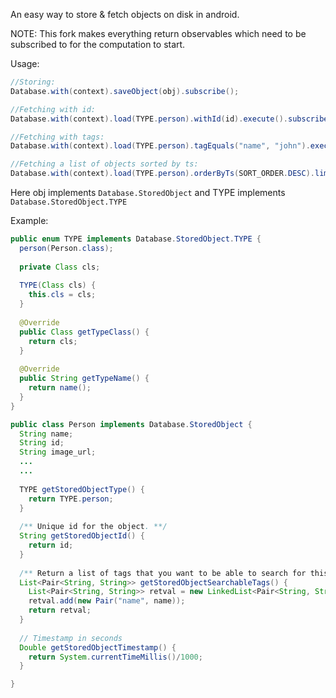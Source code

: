 An easy way to store & fetch objects on disk in android.

NOTE:
This fork makes everything return observables which need to be subscribed to for the computation to start.

Usage:
```java
//Storing:
Database.with(context).saveObject(obj).subscribe();

//Fetching with id:
Database.with(context).load(TYPE.person).withId(id).execute().subscribe();

//Fetching with tags:
Database.with(context).load(TYPE.person).tagEquals("name", "john").execute().subscribe();

//Fetching a list of objects sorted by ts:
Database.with(context).load(TYPE.person).orderByTs(SORT_ORDER.DESC).limit(20).execute().subscribe();
```

Here obj implements ```Database.StoredObject```
and TYPE implements ```Database.StoredObject.TYPE```

Example:
```java
public enum TYPE implements Database.StoredObject.TYPE {
  person(Person.class);
  
  private Class cls;
  
  TYPE(Class cls) {
    this.cls = cls;
  }
  
  @Override
  public Class getTypeClass() {
    return cls;
  }
  
  @Override
  public String getTypeName() {
    return name();
  }
}
```

```java
public class Person implements Database.StoredObject {
  String name;
  String id;
  String image_url;
  ...
  ...
  
  TYPE getStoredObjectType() {
    return TYPE.person;
  }
  
  /** Unique id for the object. **/
  String getStoredObjectId() {
    return id;
  }
  
  /** Return a list of tags that you want to be able to search for this object by **/
  List<Pair<String, String>> getStoredObjectSearchableTags() {
    List<Pair<String, String>> retval = new LinkedList<Pair<String, String>>();
    retval.add(new Pair("name", name));
    return retval;
  }
  
  // Timestamp in seconds
  Double getStoredObjectTimestamp() {
    return System.currentTimeMillis()/1000;
  }

}
```

